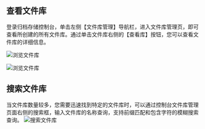 ## 查看文件库
登录归档存储控制台，单击左侧【文件库管理】导航栏，进入文件库管理页，即可查看所创建的所有文件库。通过单击文件库右侧的【查看库】按钮，您可以查看文件库的详细信息。

![浏览文件库](https://main.qcloudimg.com/raw/0de27b3ee6f89f1b169f220a9410e122.png)

![浏览文件库](https://main.qcloudimg.com/raw/f091789089ee9b75cfb97b901b54eebc.png)

## 搜索文件库
当文件库数量较多，您需要迅速找到特定的文件库时，可以通过控制台文件库管理页面右侧的搜索框，输入文件库的名称查询，支持前缀匹配和包含字符的模糊搜索查询。
![搜索文件库](https://main.qcloudimg.com/raw/a18df66a271b98955136960bc5111536.png)
